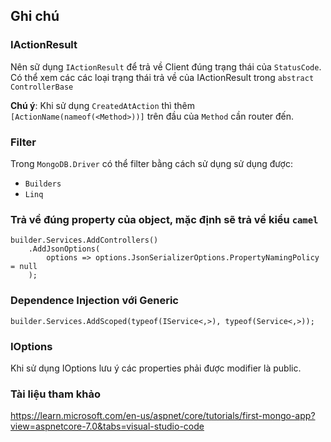 ## Ghi chú

### IActionResult
Nên sữ dụng `IActionResult` để trả về Client đúng trạng thái của `StatusCode`. Có thể xem các các loại trạng thái trả về của IActionResult trong `abstract ControllerBase`

**Chú ý**: Khi sử dụng `CreatedAtAction` thì thêm `[ActionName(nameof(<Method>))]` trên đầu của `Method` cần router đến.

### Filter
Trong `MongoDB.Driver` có thể filter bằng cách sử dụng sử dụng được:
- `Builders`
- `Linq`

### Trả về đúng property của object, mặc định sẽ trả về kiểu `camel`
```
builder.Services.AddControllers()
    .AddJsonOptions(
        options => options.JsonSerializerOptions.PropertyNamingPolicy = null
    );
```

### Dependence Injection với Generic
```
builder.Services.AddScoped(typeof(IService<,>), typeof(Service<,>));
```

### IOptions
Khi sử dụng IOptions lưu ý các properties phải được modifier là public.

### Tài liệu tham khảo
https://learn.microsoft.com/en-us/aspnet/core/tutorials/first-mongo-app?view=aspnetcore-7.0&tabs=visual-studio-code